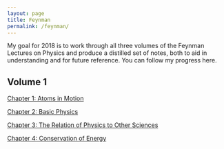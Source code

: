 ```yaml
---
layout: page
title: Feynman
permalink: /feynman/
---
```


My goal for 2018 is to work through all three volumes of the Feynman Lectures on Physics and produce a distilled set of notes, both to aid in understanding and for future reference. You can follow my progress here.

## Volume 1
<a href="{{ site.baseurl }}/feynman/feynman_vol1_chap1.pdf">Chapter 1: Atoms in Motion</a>

<a href="{{ site.baseurl}}/feynman/feynman_vol1_chap2.pdf">Chapter 2: Basic Physics</a>

<a href="{{ site.baseurl}}/feynman/feynman_vol1_chap3.pdf">Chapter 3: The Relation of Physics to Other Sciences</a>

<a href="{{ site.baseurl}}/feynman/feynman_vol1_chap4.pdf">Chapter 4: Conservation of Energy</a>
